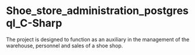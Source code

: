 # Shoe_store_administration_postgresql_C-Sharp
The project is designed to function as an auxiliary in the management of the warehouse, personnel and sales of a shoe shop.
